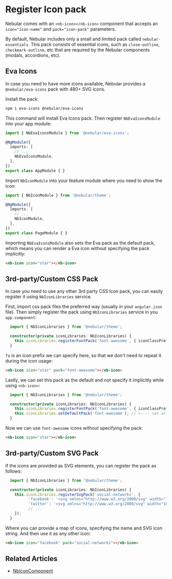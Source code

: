 # Register Icon pack

Nebular comes with an `<nb-icon></nb-icon>` component that accepts an `icon="icon-name"` and `pack="icon-pack"` parameters.

By default, Nebular includes only a small and limited pack called `nebular-essentials`. This pack consists of essential icons, such as `close-outline`, `checkmark-outline`, etc that are required by the Nebular components (modals, accordions, etc).

## Eva Icons

In case you need to have more icons available, Nebular provides a `@nebular/eva-icons` pack with 480+ SVG icons.

Install the pack:

 ```sh
 npm i eva-icons @nebular/eva-icons
 ```

This command will install Eva Icons pack. Then register `NbEvaIconsModule` into your app module:
```ts
import { NbEvaIconsModule } from '@nebular/eva-icons';

@NgModule({
  imports: [
    // ...
    NbEvaIconsModule,
  ],
})
export class AppModule { }  
```
Import `NbIconModule` into your feature module where you need to show the icon:
```ts
import { NbIconModule } from '@nebular/theme';

@NgModule({
  imports: [
    // ...
    NbIconModule,
  ],
})
export class PageModule { }
```

Importing `NbEvaIconsModule` also sets the Eva pack as the default pack, which means you can render a Eva icon without specifying the pack implicitly:

```html
<nb-icon icon="star"></nb-icon>
```

## 3rd-party/Custom CSS Pack

In case you need to use any other 3rd party CSS Icon pack, you can easily register it using `NbIconLibraries` service.

First, import css pack files the preferred way (usually in your `angular.json` file).
Then simply register the pack using `NbIconLibraries` service in you `app.component`:

```ts
  import { NbIconLibraries } from '@nebular/theme';

  constructor(private iconLibraries: NbIconLibraries) {
    this.iconLibraries.registerFontPack('font-awesome', { iconClassPrefix: 'fa' });
  }
```

`fa` is an icon prefix we can specify here, so that we don't need to repeat it during the icon usage:

```html
<nb-icon icon="star" pack="font-awesome"></nb-icon>
```


Lastly, we can set this pack as the default and not specify it implicitly while using `<nb-icon>`:
```ts
  import { NbIconLibraries } from '@nebular/theme';

  constructor(private iconLibraries: NbIconLibraries) {
    this.iconLibraries.registerFontPack('font-awesome', { iconClassPrefix: 'fa' });
    this.iconLibraries.setDefaultPack('font-awesome'); // <---- set as default
  }
```

Now we can use `font-awesome` icons without specifying the pack:

```html
<nb-icon icon="star"></nb-icon>
```

## 3rd-party/Custom SVG Pack

If the icons are provided as SVG elements, you can register the pack as follows:

```ts
  import { NbIconLibraries } from '@nebular/theme';

  constructor(private iconLibraries: NbIconLibraries) {
    this.iconLibraries.registerSvgPack('social-networks', {
          'facebook': '<svg xmlns="http://www.w3.org/2000/svg" width="100%" height="100%" viewBox="0 0 24 24"> ... </svg>',
          'twitter': '<svg xmlns="http://www.w3.org/2000/svg" width="100%" height="100%" viewBox="0 0 24 24"> ... </svg>',
          // ...
    });
  }
```

Where you can provide a map of icons, specifying the name and SVG icon string.
And then use it as any other icon:

```html
<nb-icon icon="facebook" pack="social-networks"></nb-icon>
``` 

## Related Articles

- [NbIconComponent](docs/components/icon/overview)
